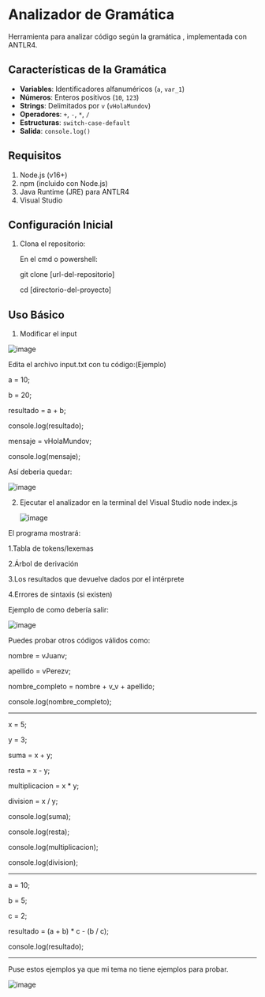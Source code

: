 # Analizador de Gramática

Herramienta para analizar código según la gramática , implementada con ANTLR4.

## Características de la Gramática

- **Variables**: Identificadores alfanuméricos (`a`, `var_1`)
- **Números**: Enteros positivos (`10`, `123`)
- **Strings**: Delimitados por `v` (`vHolaMundov`)
- **Operadores**: `+`, `-`, `*`, `/`
- **Estructuras**: `switch-case-default`
- **Salida**: `console.log()`

## Requisitos

1. Node.js (v16+)
2. npm (incluido con Node.js)
3. Java Runtime (JRE) para ANTLR4
4. Visual Studio

## Configuración Inicial

1. Clona el repositorio:
   
   En el cmd o powershell:
   
   git clone [url-del-repositorio]
   
   cd [directorio-del-proyecto]

## Uso Básico
1. Modificar el input
   
![image](https://github.com/user-attachments/assets/7503fcac-d658-43e0-b6c2-23ad8c81b5c1)

Edita el archivo input.txt con tu código:(Ejemplo)

a = 10;

b = 20;

resultado = a + b;

console.log(resultado);

mensaje = vHolaMundov;

console.log(mensaje);

Así deberia quedar:

![image](https://github.com/user-attachments/assets/adb49889-29d6-4357-9d89-83ca955426f8)

2. Ejecutar el analizador en la terminal del Visual Studio node index.js

   ![image](https://github.com/user-attachments/assets/11f0468a-ae23-4bbd-9edd-7461d16937af)

El programa mostrará:

1.Tabla de tokens/lexemas

2.Árbol de derivación

3.Los resultados que devuelve dados por el intérprete

4.Errores de sintaxis (si existen)

Ejemplo de como debería salir:

![image](https://github.com/user-attachments/assets/b5193adc-2a3e-4b5e-8fd6-d27f61242fa7)

Puedes probar otros códigos válidos como:

nombre = vJuanv;

apellido = vPerezv;

nombre_completo = nombre + v_v + apellido;

console.log(nombre_completo);

------------------------------------
x = 5;

y = 3;

suma = x + y;

resta = x - y;

multiplicacion = x * y;

division = x / y;

console.log(suma);

console.log(resta);

console.log(multiplicacion);

console.log(division);

----------------------------------
a = 10;

b = 5;

c = 2;

resultado = (a + b) * c - (b / c);

console.log(resultado);

---------------------------------


Puse estos ejemplos ya que mi tema no tiene ejemplos para probar.

![image](https://github.com/user-attachments/assets/79a29d18-5718-41e0-b93b-69a0faef64a6)











